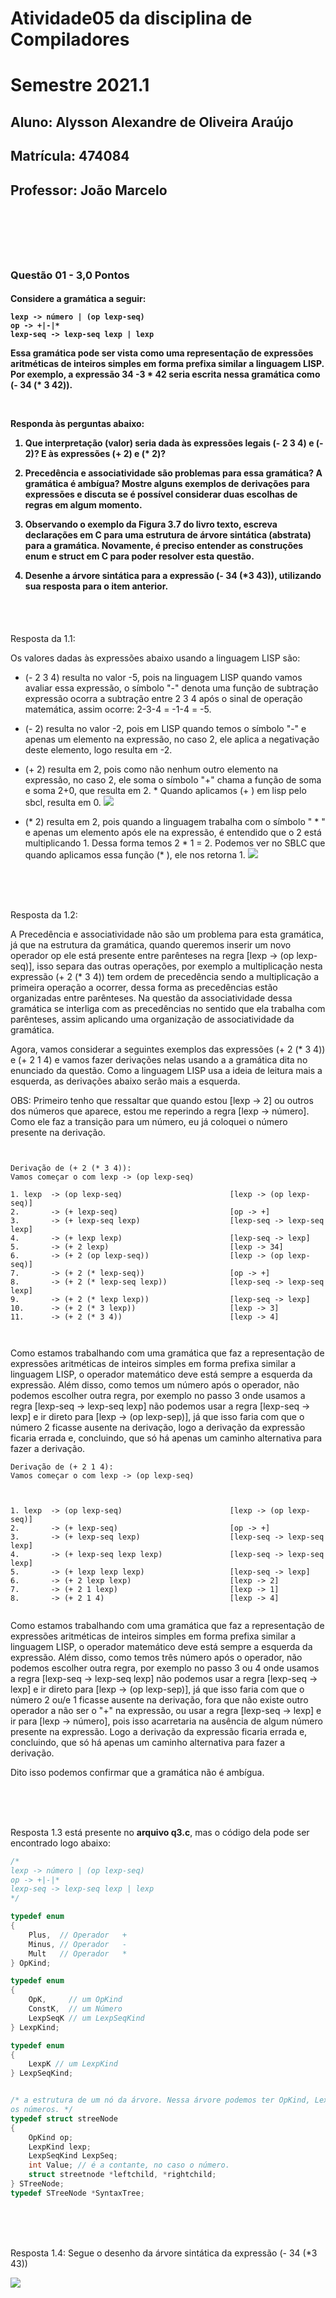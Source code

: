 # Atividade05 da disciplina de Compiladores
# Semestre 2021.1


## Aluno:     Alysson Alexandre de Oliveira Araújo
## Matrícula: 474084
## Professor: João Marcelo

#



<br>
<br>
<br>

### Questão 01 - 3,0 Pontos

<h4>

Considere a gramática a seguir:

~~~~
lexp -> número | (op lexp-seq)
op -> +|-|*
lexp-seq -> lexp-seq lexp | lexp
~~~~

Essa gramática pode ser vista como uma representação de expressões aritméticas de inteiros simples em forma prefixa similar a linguagem LISP. Por exemplo, a expressão 34 -3 * 42 seria escrita nessa gramática como (- 34 (* 3 42)).

<br>

Responda às perguntas abaixo:


1. Que interpretação (valor) seria dada às expressões legais (- 2 3 4) e (- 2)? E às expressões (+ 2) e (* 2)?


2. Precedência e associatividade são problemas para essa gramática? A gramática é ambígua? Mostre alguns exemplos de derivações para expressões e discuta se é possível considerar duas escolhas de regras em algum momento.

3. Observando o exemplo da Figura 3.7 do livro texto, escreva declarações em C para uma estrutura de árvore sintática (abstrata) para a gramática. Novamente, é preciso entender as construções enum e struct em C para poder resolver esta questão.

4. Desenhe a árvore sintática para a expressão (- 34 (*3 43)), utilizando sua resposta para o item anterior.

</h4>


<br>
<br>

Resposta da 1.1:

Os valores dadas às expressões abaixo usando a linguagem LISP são:

* (- 2 3 4) resulta no valor -5, pois na linguagem LISP quando vamos avaliar essa expressão, o símbolo "-" denota uma função de subtração expressão ocorra a subtração entre 2 3 4 após o sinal de operação matemática, assim ocorre: 2-3-4 = -1-4 = -5.

* (- 2) resulta no valor -2, pois em LISP quando temos o símbolo "-" e apenas um elemento na expressão, no caso 2, ele aplica a negativação deste elemento, logo resulta em -2.

* (+ 2) resulta em 2, pois como não nenhum outro elemento na expressão, no caso 2, ele soma o símbolo "+" chama a função de soma e soma 2+0, que resulta em 2. * Quando aplicamos (+ ) em lisp pelo sbcl, resulta em 0.
![](sbcl2.png)

* (* 2) resulta em 2, pois quando a linguagem trabalha com o símbolo " * " e apenas um elemento após ele na expressão, é entendido que o 2 está multiplicando 1. Dessa forma temos 2 * 1 = 2. Podemos ver no SBLC que quando aplicamos essa função (* ), ele nos retorna 1.
![](sbcl1.png)

<br>
<br>
<br>

Resposta da 1.2:




A Precedência e associatividade não são um problema para esta gramática, já que na estrutura da gramática, quando queremos inserir um novo operador op ele está presente entre parênteses na regra [lexp -> (op lexp-seq)], isso separa das outras operações, por exemplo a multiplicação nesta expressão (+ 2 (* 3 4)) tem ordem de precedência sendo a multiplicação a primeira operação a ocorrer, dessa forma as precedências estão organizadas entre parênteses. Na questão da associatividade dessa gramática se interliga com as precedências no sentido que ela trabalha com parênteses, assim aplicando uma organização de associatividade da gramática.

Agora, vamos considerar a seguintes exemplos das expressões (+ 2 (* 3 4)) e (+ 2 1 4) e vamos fazer derivações nelas usando a a gramática dita no enunciado da questão. Como a linguagem LISP usa a ideia de leitura mais a esquerda, as derivações abaixo serão mais a esquerda.

OBS: Primeiro tenho que ressaltar que quando estou [lexp -> 2] ou outros dos números que aparece, estou me reperindo a regra [lexp -> número]. Como ele faz a transição para um número, eu já coloquei o número presente na derivação.

~~~~


Derivação de (+ 2 (* 3 4)):
Vamos começar o com lexp -> (op lexp-seq)

1. lexp  -> (op lexp-seq)                        [lexp -> (op lexp-seq)] 
2.       -> (+ lexp-seq)                         [op -> +]
3.       -> (+ lexp-seq lexp)                    [lexp-seq -> lexp-seq lexp]
4.       -> (+ lexp lexp)                        [lexp-seq -> lexp]
5.       -> (+ 2 lexp)                           [lexp -> 34] 
6.       -> (+ 2 (op lexp-seq))                  [lexp -> (op lexp-seq)] 
7.       -> (+ 2 (* lexp-seq))                   [op -> +] 
8.       -> (+ 2 (* lexp-seq lexp))              [lexp-seq -> lexp-seq lexp]
9.       -> (+ 2 (* lexp lexp))                  [lexp-seq -> lexp]
10.      -> (+ 2 (* 3 lexp))                     [lexp -> 3]
11.      -> (+ 2 (* 3 4))                        [lexp -> 4]



~~~~

    
    
Como estamos trabalhando com uma gramática que faz a representação de expressões aritméticas de inteiros simples em forma prefixa similar a linguagem LISP, o operador matemático deve está sempre a esquerda da expressão. Além disso, como temos um número após o operador, não podemos escolher outra regra, por exemplo no passo 3 onde usamos a regra [lexp-seq -> lexp-seq lexp] não podemos usar a regra [lexp-seq -> lexp] e ir direto para [lexp -> (op lexp-sep)], já que isso faria com que o número 2 ficasse ausente na derivação, logo a derivação da expressão ficaria errada e, concluindo, que só há apenas um caminho alternativa para fazer a derivação. 



~~~~
Derivação de (+ 2 1 4):
Vamos começar o com lexp -> (op lexp-seq)



1. lexp  -> (op lexp-seq)                        [lexp -> (op lexp-seq)] 
2.       -> (+ lexp-seq)                         [op -> +]
3.       -> (+ lexp-seq lexp)                    [lexp-seq -> lexp-seq lexp]
4.       -> (+ lexp-seq lexp lexp)               [lexp-seq -> lexp-seq lexp]
5.       -> (+ lexp lexp lexp)                   [lexp-seq -> lexp]
6.       -> (+ 2 lexp lexp)                      [lexp -> 2]
7.       -> (+ 2 1 lexp)                         [lexp -> 1]
8.       -> (+ 2 1 4)                            [lexp -> 4]


~~~~

Como estamos trabalhando com uma gramática que faz a representação de expressões aritméticas de inteiros simples em forma prefixa similar a linguagem LISP, o operador matemático deve está sempre a esquerda da expressão. Além disso, como temos três número após o operador, não podemos escolher outra regra, por exemplo no passo 3 ou 4 onde usamos a regra [lexp-seq -> lexp-seq lexp] não podemos usar a regra [lexp-seq -> lexp] e ir direto para [lexp -> (op lexp-sep)], já que isso faria com que o número 2 ou/e 1 ficasse ausente na derivação, fora que não existe outro operador a não ser o "+" na expressão, ou usar a regra [lexp-seq -> lexp] e ir para [lexp -> número], pois isso acarretaria na ausência de algum número presente na expressão. Logo a derivação da expressão ficaria errada e, concluindo, que só há apenas um caminho alternativa para fazer a derivação. 

Dito isso podemos confirmar que a gramática não é ambígua.

<br>
<br>
<br>

Resposta 1.3 está presente no **arquivo q3.c**, mas o código dela pode ser encontrado logo abaixo:

```C
/*
lexp -> número | (op lexp-seq)
op -> +|-|*
lexp-seq -> lexp-seq lexp | lexp
*/

typedef enum
{
    Plus,  // Operador   +
    Minus, // Operador   -
    Mult   // Operador   *
} OpKind;

typedef enum
{
    OpK,     // um OpKind
    ConstK,  // um Número
    LexpSeqK // um LexpSeqKind
} LexpKind;

typedef enum
{
    LexpK // um LexpKind
} LexpSeqKind;


/* a estrutura de um nó da árvore. Nessa árvore podemos ter OpKind, LexpKind, LexpSeqKind e um Value que representa
os números. */
typedef struct streeNode
{
    OpKind op;
    LexpKind lexp;
    LexpSeqKind LexpSeq;
    int Value; // é a contante, no caso o número.
    struct streetnode *leftchild, *rightchild; 
} STreeNode;
typedef STreeNode *SyntaxTree;
```


<br>
<br>
<br>

Resposta 1.4: Segue o desenho da árvore sintática da expressão (- 34 (*3 43))

![](arvore014.png)

